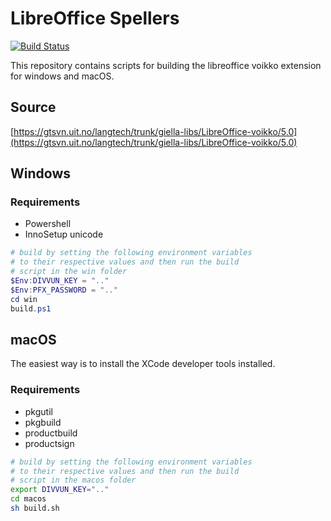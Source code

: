 # LibreOffice Spellers

[![Build Status](https://dev.azure.com/divvun/libreoffice/_apis/build/status/divvun.ci-libreoffice-spellers?branchName=master)](https://dev.azure.com/divvun/libreoffice/_build/latest?definitionId=1&branchName=master)

This repository contains scripts for building the libreoffice voikko extension for windows and macOS.

## Source
[https://gtsvn.uit.no/langtech/trunk/giella-libs/LibreOffice-voikko/5.0](https://gtsvn.uit.no/langtech/trunk/giella-libs/LibreOffice-voikko/5.0)

## Windows

### Requirements
* Powershell
* InnoSetup unicode

```powershell
# build by setting the following environment variables
# to their respective values and then run the build 
# script in the win folder
$Env:DIVVUN_KEY = ".."
$Env:PFX_PASSWORD = ".."
cd win
build.ps1
```

## macOS
The easiest way is to install the XCode developer tools installed.

### Requirements
* pkgutil
* pkgbuild
* productbuild
* productsign

```sh
# build by setting the following environment variables
# to their respective values and then run the build 
# script in the macos folder
export DIVVUN_KEY=".."
cd macos
sh build.sh
```
